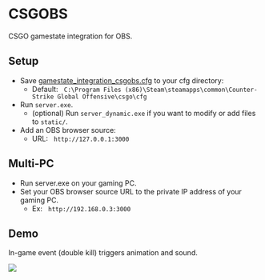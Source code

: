 # CSGOBS
CSGO gamestate integration for OBS.

## Setup
- Save [gamestate_integration_csgobs.cfg](gamestate_integration_csgobs.cfg) to your cfg directory:
  - Default:&nbsp;&nbsp;&nbsp;`C:\Program Files (x86)\Steam\steamapps\common\Counter-Strike Global Offensive\csgo\cfg`
- Run `server.exe`.
  - (optional) Run `server_dynamic.exe` if you want to modify or add files to `static/`.
- Add an OBS browser source:
  - URL:&nbsp;&nbsp;&nbsp;`http://127.0.0.1:3000`

## Multi-PC
- Run server.exe on your gaming PC.
- Set your OBS browser source URL to the private IP address of your gaming PC.  
  - Ex:&nbsp;&nbsp;&nbsp;`http://192.168.0.3:3000`

## Demo
In-game event (double kill) triggers animation and sound.  

[![](https://imgur.com/bFf8eyF.png)](https://gfycat.com/aggressivesafechrysomelid)
